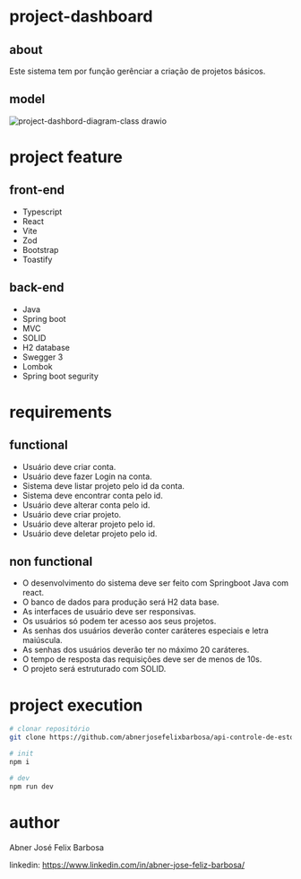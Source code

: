 # project-dashboard 

## about

Este sistema tem por função gerênciar a criação de projetos básicos.

## model

![project-dashbord-diagram-class drawio](https://github.com/abnerjosefelixbarbosa/project-dashboard/assets/21656485/8ec513cc-51ba-4c3e-a36c-971a559d064d)

# project feature

## front-end

- Typescript
- React
- Vite
- Zod
- Bootstrap
- Toastify

## back-end

- Java
- Spring boot
- MVC
- SOLID
- H2 database
- Swegger 3
- Lombok
- Spring boot segurity

# requirements

## functional

- Usuário deve criar conta.
- Usuário deve  fazer Login na conta.
- Sistema deve listar projeto pelo id da conta.
- Sistema deve encontrar conta pelo id.
- Usuário deve alterar conta pelo id.
- Usuário deve criar projeto.
- Usuário deve alterar projeto pelo id.
- Usuário deve deletar projeto pelo id.

## non functional

- O desenvolvimento do sistema deve ser feito com Springboot Java com react.
- O banco de dados para produção será H2 data base.
- As interfaces de usuário deve ser responsivas.
- Os usuários só podem ter acesso aos seus projetos.
- As senhas dos usuários deverão conter caráteres especiais e letra maiúscula.
- As senhas dos usuários deverão ter no máximo 20 caráteres.
- O tempo de resposta das requisições deve ser de menos de 10s.
- O projeto será estruturado com SOLID.

# project execution

```bash
# clonar repositório
git clone https://github.com/abnerjosefelixbarbosa/api-controle-de-estoque.git

# init
npm i

# dev
npm run dev
```

# author

Abner José Felix Barbosa

linkedin: https://www.linkedin.com/in/abner-jose-feliz-barbosa/
